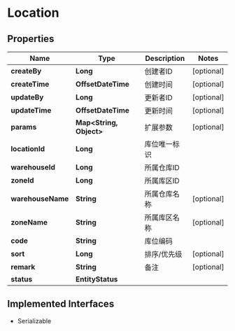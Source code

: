 

# Location


## Properties

| Name | Type | Description | Notes |
|------------ | ------------- | ------------- | -------------|
|**createBy** | **Long** | 创建者ID |  [optional] |
|**createTime** | **OffsetDateTime** | 创建时间 |  [optional] |
|**updateBy** | **Long** | 更新者ID |  [optional] |
|**updateTime** | **OffsetDateTime** | 更新时间 |  [optional] |
|**params** | **Map&lt;String, Object&gt;** | 扩展参数 |  [optional] |
|**locationId** | **Long** | 库位唯一标识 |  |
|**warehouseId** | **Long** | 所属仓库ID |  |
|**zoneId** | **Long** | 所属库区ID |  |
|**warehouseName** | **String** | 所属仓库名称 |  [optional] |
|**zoneName** | **String** | 所属库区名称 |  [optional] |
|**code** | **String** | 库位编码 |  |
|**sort** | **Long** | 排序/优先级 |  [optional] |
|**remark** | **String** | 备注 |  [optional] |
|**status** | **EntityStatus** |  |  |


## Implemented Interfaces

* Serializable


